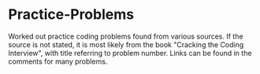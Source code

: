Practice-Problems
=================

Worked out practice coding problems found from various sources. If the source is not stated, it is most likely from the book "Cracking the Coding Interview", with title referring to problem number. Links can be found in the comments for many problems.
